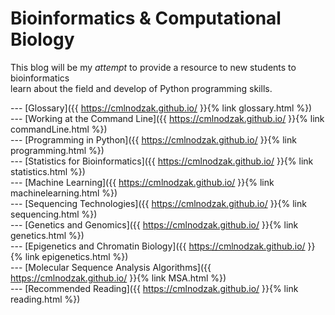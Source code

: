 # Bioinformatics & Computational Biology
  This blog will be my *attempt* to provide a resource to new students to bioinformatics<br/> learn about the field and develop of Python programming skills.
  

  --- [Glossary]({{ https://cmlnodzak.github.io/ }}{% link glossary.html %}) <br/>
  --- [Working at the Command Line]({{ https://cmlnodzak.github.io/ }}{% link commandLine.html %}) <br/>
  --- [Programming in Python]({{ https://cmlnodzak.github.io/ }}{% link programming.html %}) <br/>
  --- [Statistics for Bioinformatics]({{ https://cmlnodzak.github.io/ }}{% link statistics.html %}) <br/>
  --- [Machine Learning]({{ https://cmlnodzak.github.io/ }}{% link machinelearning.html %}) <br/>
  --- [Sequencing Technologies]({{ https://cmlnodzak.github.io/ }}{% link sequencing.html %}) <br/>
  --- [Genetics and Genomics]({{ https://cmlnodzak.github.io/ }}{% link genetics.html %}) <br/>
  --- [Epigenetics and Chromatin Biology]({{ https://cmlnodzak.github.io/ }}{% link epigenetics.html %}) <br/>
  --- [Molecular Sequence Analysis Algorithms]({{ https://cmlnodzak.github.io/ }}{% link MSA.html %}) <br/>
  --- [Recommended Reading]({{ https://cmlnodzak.github.io/ }}{% link reading.html %}) <br/>
